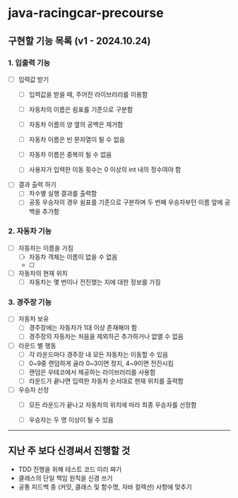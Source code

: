 # java-racingcar-precourse

## 구현할 기능 목록 (v1 - 2024.10.24)

### 1. 입출력 기능

- [ ] 입력값 받기
    - [ ] 입력값을 받을 때, 주어진 라이브러리를 이용함
    - [ ] 자동차의 이름은 쉼표를 기준으로 구분함
    - [ ] 자동차 이름의 양 옆의 공백은 제거함
    - [ ] 자동차 이름은 빈 문자열이 될 수 없음
    - [ ] 자동차 이름은 중복이 될 수 없음
    - [ ] 사용자가 입력한 이동 횟수는 0 이상의 int 내의 정수여야 함
    

- [ ] 결과 출력 하기
    - [ ] 차수별 실행 결과를 출력함
    - [ ] 공동 우승자의 경우 쉼표를 기준으로 구분하며 두 번째 우승자부턴 이름 앞에 공백을 추가함

### 2. 자동차 기능

- [ ] 자동차는 이름을 가짐
  - [ ] 자동차 객체는 이름이 없을 수 없음
  - [ ] 

- [ ] 자동차의 현재 위치 
    - [ ] 자동차는 몇 번이나 전진했는 지에 대한 정보를 가짐

### 3. 경주장 기능

- [ ] 자동차 보유
  - [ ] 경주장에는 자동차가 1대 이상 존재해야 함
  - [ ] 경주장의 자동차는 처음을 제외하곤 추가하거나 없앨 수 없음

- [ ] 라운드 별 행동
  - [ ] 각 라운드마다 경주장 내 모든 자동차는 이동할 수 있음
  - [ ] 0~9중 랜덤하게 골라 0~3이면 정지, 4~9이면 전진시킴
  - [ ] 랜덤은 우테코에서 제공하는 라이브러리를 사용함
  - [ ] 라운드가 끝나면 입력한 자동차 순서대로 현재 위치를 출력함

- [ ] 우승자 선정
  - [ ] 모든 라운드가 끝나고 자동차의 위치에 따라 최종 우승자를 선정함
  - [ ] 우승자는 두 명 이상이 될 수 있음


---

## 지난 주 보다 신경써서 진행할 것

- TDD 진행을 위해 테스트 코드 미리 짜기
- 클래스의 단일 책임 원칙을 신경 쓰기
- 공통 피드백 중 (커밋, 클래스 및 함수명, 자바 컬렉션) 사항에 맞추기